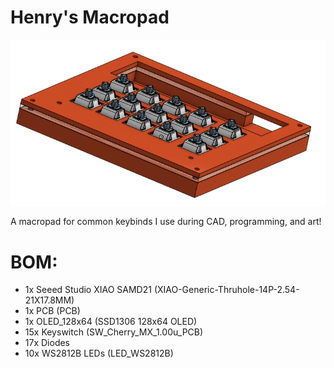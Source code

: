# Henry's Macropad

![image](image.png)

A macropad for common keybinds I use during CAD, programming, and art!

# BOM:
- 1x Seeed Studio XIAO SAMD21 (XIAO-Generic-Thruhole-14P-2.54-21X17.8MM)
- 1x PCB (PCB)
- 1x OLED_128x64 (SSD1306 128x64 OLED)
- 15x Keyswitch (SW_Cherry_MX_1.00u_PCB)
- 17x Diodes
- 10x WS2812B LEDs (LED_WS2812B)